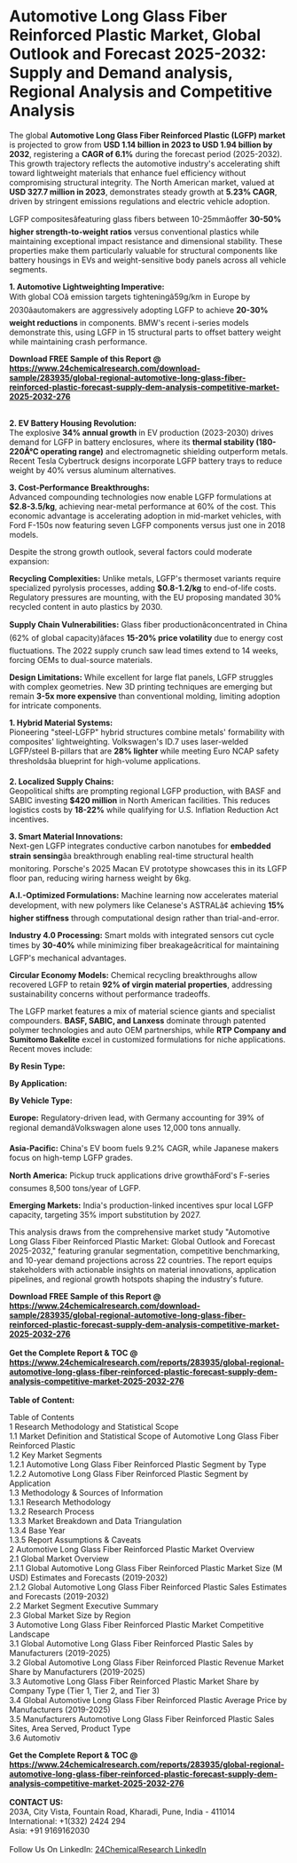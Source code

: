 <h1>Automotive Long Glass Fiber Reinforced Plastic Market, Global Outlook and Forecast 2025-2032: Supply and Demand analysis, Regional Analysis and Competitive Analysis</h1><p>The global <strong>Automotive Long Glass Fiber Reinforced Plastic (LGFP) market</strong> is projected to grow from <strong>USD 1.14 billion in 2023 to USD 1.94 billion by 2032</strong>, registering a <strong>CAGR of 6.1%</strong> during the forecast period (2025-2032). This growth trajectory reflects the automotive industry's accelerating shift toward lightweight materials that enhance fuel efficiency without compromising structural integrity. The North American market, valued at <strong>USD 327.7 million in 2023</strong>, demonstrates steady growth at <strong>5.23% CAGR</strong>, driven by stringent emissions regulations and electric vehicle adoption.</p><p>LGFP compositesâfeaturing glass fibers between 10-25mmâoffer <strong>30-50% higher strength-to-weight ratios</strong> versus conventional plastics while maintaining exceptional impact resistance and dimensional stability. These properties make them particularly valuable for structural components like battery housings in EVs and weight-sensitive body panels across all vehicle segments.</p><p><strong>1. Automotive Lightweighting Imperative:</strong><br>
With global COâ emission targets tighteningâ59g/km in Europe by 2030âautomakers are aggressively adopting LGFP to achieve <strong>20-30% weight reductions</strong> in components. BMW's recent i-series models demonstrate this, using LGFP in 15 structural parts to offset battery weight while maintaining crash performance.</p><div><b>Download FREE Sample of this Report @ 
            <a href="https://www.24chemicalresearch.com/download-sample/283935/global-regional-automotive-long-glass-fiber-reinforced-plastic-forecast-supply-dem-analysis-competitive-market-2025-2032-276">
            https://www.24chemicalresearch.com/download-sample/283935/global-regional-automotive-long-glass-fiber-reinforced-plastic-forecast-supply-dem-analysis-competitive-market-2025-2032-276</a></b></div><br><p><strong>2. EV Battery Housing Revolution:</strong><br>
The explosive <strong>34% annual growth</strong> in EV production (2023-2030) drives demand for LGFP in battery enclosures, where its <strong>thermal stability (180-220Â°C operating range)</strong> and electromagnetic shielding outperform metals. Recent Tesla Cybertruck designs incorporate LGFP battery trays to reduce weight by 40% versus aluminum alternatives.</p><p><strong>3. Cost-Performance Breakthroughs:</strong><br>
Advanced compounding technologies now enable LGFP formulations at <strong>$2.8-3.5/kg</strong>, achieving near-metal performance at 60% of the cost. This economic advantage is accelerating adoption in mid-market vehicles, with Ford F-150s now featuring seven LGFP components versus just one in 2018 models.</p><p>Despite the strong growth outlook, several factors could moderate expansion:</p><p><strong>Recycling Complexities:</strong> Unlike metals, LGFP's thermoset variants require specialized pyrolysis processes, adding <strong>$0.8-1.2/kg</strong> to end-of-life costs. Regulatory pressures are mounting, with the EU proposing mandated 30% recycled content in auto plastics by 2030.</p><p><strong>Supply Chain Vulnerabilities:</strong> Glass fiber productionâconcentrated in China (62% of global capacity)âfaces <strong>15-20% price volatility</strong> due to energy cost fluctuations. The 2022 supply crunch saw lead times extend to 14 weeks, forcing OEMs to dual-source materials.</p><p><strong>Design Limitations:</strong> While excellent for large flat panels, LGFP struggles with complex geometries. New 3D printing techniques are emerging but remain <strong>3-5x more expensive</strong> than conventional molding, limiting adoption for intricate components.</p><p><strong>1. Hybrid Material Systems:</strong><br>
Pioneering "steel-LGFP" hybrid structures combine metals' formability with composites' lightweighting. Volkswagen's ID.7 uses laser-welded LGFP/steel B-pillars that are <strong>28% lighter</strong> while meeting Euro NCAP safety thresholdsâa blueprint for high-volume applications.</p><p><strong>2. Localized Supply Chains:</strong><br>
Geopolitical shifts are prompting regional LGFP production, with BASF and SABIC investing <strong>$420 million</strong> in North American facilities. This reduces logistics costs by <strong>18-22%</strong> while qualifying for U.S. Inflation Reduction Act incentives.</p><p><strong>3. Smart Material Innovations:</strong><br>
Next-gen LGFP integrates conductive carbon nanotubes for <strong>embedded strain sensing</strong>âa breakthrough enabling real-time structural health monitoring. Porsche's 2025 Macan EV prototype showcases this in its LGFP floor pan, reducing wiring harness weight by 6kg.</p><p><strong>A.I.-Optimized Formulations:</strong> Machine learning now accelerates material development, with new polymers like Celanese's ASTRALâ¢ achieving <strong>15% higher stiffness</strong> through computational design rather than trial-and-error.</p><p><strong>Industry 4.0 Processing:</strong> Smart molds with integrated sensors cut cycle times by <strong>30-40%</strong> while minimizing fiber breakageâcritical for maintaining LGFP's mechanical advantages.</p><p><strong>Circular Economy Models:</strong> Chemical recycling breakthroughs allow recovered LGFP to retain <strong>92% of virgin material properties</strong>, addressing sustainability concerns without performance tradeoffs.</p><p>The LGFP market features a mix of material science giants and specialist compounders. <strong>BASF, SABIC, and Lanxess</strong> dominate through patented polymer technologies and auto OEM partnerships, while <strong>RTP Company and Sumitomo Bakelite</strong> excel in customized formulations for niche applications. Recent moves include:</p><p><strong>By Resin Type:</strong></p><p><strong>By Application:</strong></p><p><strong>By Vehicle Type:</strong></p><p><strong>Europe:</strong> Regulatory-driven lead, with Germany accounting for 39% of regional demandâVolkswagen alone uses 12,000 tons annually.</p><p><strong>Asia-Pacific:</strong> China's EV boom fuels 9.2% CAGR, while Japanese makers focus on high-temp LGFP grades.</p><p><strong>North America:</strong> Pickup truck applications drive growthâFord's F-series consumes 8,500 tons/year of LGFP.</p><p><strong>Emerging Markets:</strong> India's production-linked incentives spur local LGFP capacity, targeting 35% import substitution by 2027.</p><p>This analysis draws from the comprehensive market study "Automotive Long Glass Fiber Reinforced Plastic Market: Global Outlook and Forecast 2025-2032," featuring granular segmentation, competitive benchmarking, and 10-year demand projections across 22 countries. The report equips stakeholders with actionable insights on material innovations, application pipelines, and regional growth hotspots shaping the industry's future.</p><div><b>Download FREE Sample of this Report @ 
            <a href="https://www.24chemicalresearch.com/download-sample/283935/global-regional-automotive-long-glass-fiber-reinforced-plastic-forecast-supply-dem-analysis-competitive-market-2025-2032-276">
            https://www.24chemicalresearch.com/download-sample/283935/global-regional-automotive-long-glass-fiber-reinforced-plastic-forecast-supply-dem-analysis-competitive-market-2025-2032-276</a></b></div><br><div><b>Get the Complete Report & TOC @ 
            <a href="https://www.24chemicalresearch.com/reports/283935/global-regional-automotive-long-glass-fiber-reinforced-plastic-forecast-supply-dem-analysis-competitive-market-2025-2032-276">
            https://www.24chemicalresearch.com/reports/283935/global-regional-automotive-long-glass-fiber-reinforced-plastic-forecast-supply-dem-analysis-competitive-market-2025-2032-276</a></b></div><br>
            <b>Table of Content:</b><p>Table of Contents<br />
1 Research Methodology and Statistical Scope<br />
1.1 Market Definition and Statistical Scope of Automotive Long Glass Fiber Reinforced Plastic<br />
1.2 Key Market Segments<br />
1.2.1 Automotive Long Glass Fiber Reinforced Plastic Segment by Type<br />
1.2.2 Automotive Long Glass Fiber Reinforced Plastic Segment by Application<br />
1.3 Methodology & Sources of Information<br />
1.3.1 Research Methodology<br />
1.3.2 Research Process<br />
1.3.3 Market Breakdown and Data Triangulation<br />
1.3.4 Base Year<br />
1.3.5 Report Assumptions & Caveats<br />
2 Automotive Long Glass Fiber Reinforced Plastic Market Overview<br />
2.1 Global Market Overview<br />
2.1.1 Global Automotive Long Glass Fiber Reinforced Plastic Market Size (M USD) Estimates and Forecasts (2019-2032)<br />
2.1.2 Global Automotive Long Glass Fiber Reinforced Plastic Sales Estimates and Forecasts (2019-2032)<br />
2.2 Market Segment Executive Summary<br />
2.3 Global Market Size by Region<br />
3 Automotive Long Glass Fiber Reinforced Plastic Market Competitive Landscape<br />
3.1 Global Automotive Long Glass Fiber Reinforced Plastic Sales by Manufacturers (2019-2025)<br />
3.2 Global Automotive Long Glass Fiber Reinforced Plastic Revenue Market Share by Manufacturers (2019-2025)<br />
3.3 Automotive Long Glass Fiber Reinforced Plastic Market Share by Company Type (Tier 1, Tier 2, and Tier 3)<br />
3.4 Global Automotive Long Glass Fiber Reinforced Plastic Average Price by Manufacturers (2019-2025)<br />
3.5 Manufacturers Automotive Long Glass Fiber Reinforced Plastic Sales Sites, Area Served, Product Type<br />
3.6 Automotiv</p><div><b>Get the Complete Report & TOC @ 
            <a href="https://www.24chemicalresearch.com/reports/283935/global-regional-automotive-long-glass-fiber-reinforced-plastic-forecast-supply-dem-analysis-competitive-market-2025-2032-276">
            https://www.24chemicalresearch.com/reports/283935/global-regional-automotive-long-glass-fiber-reinforced-plastic-forecast-supply-dem-analysis-competitive-market-2025-2032-276</a></b></div><br><b>CONTACT US:</b><br>
            203A, City Vista, Fountain Road, Kharadi, Pune, India - 411014<br>
            International: +1(332) 2424 294<br>
            Asia: +91 9169162030 <br><br>
            Follow Us On LinkedIn: <a href="https://www.linkedin.com/company/24chemicalresearch/">24ChemicalResearch LinkedIn</a>